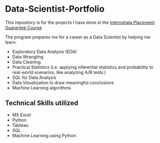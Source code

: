 # Data-Scientist-Portfolio
This repository is for the projects I have done in the [Internshala Placement Guarantee Course](https://trainings.internshala.com/data-science-placement-guarantee-course/?tracking_source=trainings-dropdown-placement-guarantee-courses)

The program prepares me for a career as a Data Scientist by helping me learn:
- Exploratory Data Analysis (EDA)
- Data Wrangling
- Data Cleaning
- Practical Statistics (i.e. applying inferential statistics and probability to real-world scenarios, like analyzing A/B tests.)
- SQL for Data Analysis
- Data Visualization to draw meaningful conclusions
- Machine Learning algorithms

## Technical Skills utilized
* MS Excel
* Python
* Tableau
* SQL
* Machine Learning using Python
